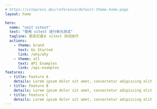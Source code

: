 ```yaml
---
# https://vitepress.dev/reference/default-theme-home-page
layout: home

hero:
  name: "unit vitest"
  text: "使用 vitest 进行单元测试"
  tagline: 渐进式通关 vitest 测试技巧
  actions:
    - theme: brand
      text: Go Started
      link: /why/why
    - theme: alt
      text: API Examples
      link: /api-examples
features:
  - title: Feature A
    details: Lorem ipsum dolor sit amet, consectetur adipiscing elit
  - title: Feature B
    details: Lorem ipsum dolor sit amet, consectetur adipiscing elit
  - title: Feature C
    details: Lorem ipsum dolor sit amet, consectetur adipiscing elit
---
```


